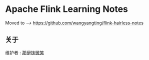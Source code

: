 # Apache Flink Learning Notes
Moved to --> <https://github.com/wangyangting/flink-hairless-notes>

## 关于
维护者 : [那伊抹微笑](https://github.com/wangyangting)